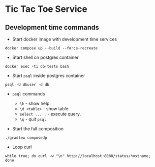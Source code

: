 # Tic Tac Toe Service

## Development time commands

* Start docker image with development time services
```
docker compose up --build --force-recreate 
```

* Start shell on postgres container

```
docker exec -ti db-tests bash
```

* Start `psql` inside postgres container
```
psql -U dbuser -d db
```
* `psql` commands
  * `\h` - show help. 
  * `\d <table>` - show table.
  * `select ... ;` - execute query.
  * `\q` - quit `psql`.

* Start the full composition
```
./gradlew composeUp
```

* Loop curl
```
while true; do curl -w "\n" http://localhost:8080/status/hostname; done
```
